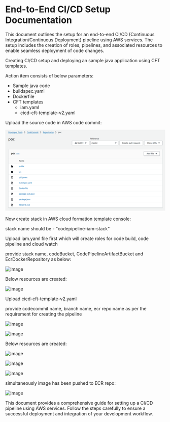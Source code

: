 # End-to-End CI/CD Setup Documentation

This document outlines the setup for an end-to-end CI/CD (Continuous Integration/Continuous Deployment) pipeline using AWS services. The setup includes the creation of roles, pipelines, and associated resources to enable seamless deployment of code changes.

Creating CI/CD setup and deploying an sample java application using CFT templates.

Action item consists of below parameters:

- Sample java code
- buildspec.yaml 
- Dockerfile
- CFT templates
   - iam.yaml 
   - cicd-cft-template-v2.yaml

Upload the source code in AWS code commit:

![code_commit](images/code_commit.png)

Now create stack in AWS cloud formation template console:

stack name should be - "codepipeline-iam-stack"

Upload iam.yaml file first which will create roles for code build, code pipeline and cloud watch 

provide stack name, codeBucket, CodePipelineArtifactBucket and EcrDockerRepository as below:

![image](https://github.com/vikash123567/End-to-End-CI-CD-Setup-Documentation/assets/96052543/cf35a719-4d71-421c-b5b3-504e977ef22a)

Below resources are created:

![image](https://github.com/vikash123567/End-to-End-CI-CD-Setup-Documentation/assets/96052543/6fc5eb84-0e18-4303-af30-ecb62db0d8b0)

Upload cicd-cft-template-v2.yaml

provide codecommit name, branch name, ecr repo name as per the requirement for creating the pipeline

![image](https://github.com/vikash123567/End-to-End-CI-CD-Setup-Documentation/assets/96052543/d863face-5dbc-4197-9c22-f64612749f4e)

![image](https://github.com/vikash123567/End-to-End-CI-CD-Setup-Documentation/assets/96052543/b003feaa-1419-45c0-99bd-1e675d9b30ab)

Below resources are created:

![image](https://github.com/vikash123567/End-to-End-CI-CD-Setup-Documentation/assets/96052543/b7463c24-b644-4513-bd9c-0306c0f47395)

![image](https://github.com/vikash123567/End-to-End-CI-CD-Setup-Documentation/assets/96052543/68fc8945-111c-4436-80ea-ca482e99ca5d)

![image](https://github.com/vikash123567/End-to-End-CI-CD-Setup-Documentation/assets/96052543/27191887-6331-4952-be57-d0f3c544cb3f)

simultaneously image has been pushed to ECR repo:

![image](https://github.com/vikash123567/End-to-End-CI-CD-Setup-Documentation/assets/96052543/c66f778e-220c-4510-af00-e8f5cb7a28a1)

This document provides a comprehensive guide for setting up a CI/CD pipeline using AWS services. Follow the steps carefully to ensure a successful deployment and integration of your development workflow.
